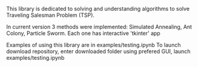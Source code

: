 This library is dedicated to solving and understanding algorithms to solve Traveling Salesman Problem (TSP). 

In current version 3 methods were implemented: Simulated Annealing, Ant Colony, Particle Sworm. Each one has interactive 'tkinter' app

Examples of using this library are in examples/testing.ipynb
To launch download repository, enter downloaded folder using prefered GUI, launch examples/testing.ipynb
